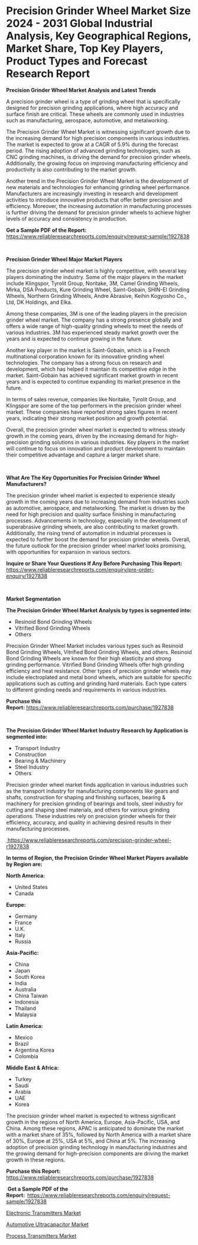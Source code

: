 <p><h1>Precision Grinder Wheel Market Size 2024 - 2031 Global Industrial Analysis, Key Geographical Regions, Market Share, Top Key Players, Product Types and Forecast Research Report</h1></p><p><strong>Precision Grinder Wheel Market Analysis and Latest Trends</strong></p>
<p><p>A precision grinder wheel is a type of grinding wheel that is specifically designed for precision grinding applications, where high accuracy and surface finish are critical. These wheels are commonly used in industries such as manufacturing, aerospace, automotive, and metalworking.</p><p>The Precision Grinder Wheel Market is witnessing significant growth due to the increasing demand for high precision components in various industries. The market is expected to grow at a CAGR of 5.9% during the forecast period. The rising adoption of advanced grinding technologies, such as CNC grinding machines, is driving the demand for precision grinder wheels. Additionally, the growing focus on improving manufacturing efficiency and productivity is also contributing to the market growth.</p><p>Another trend in the Precision Grinder Wheel Market is the development of new materials and technologies for enhancing grinding wheel performance. Manufacturers are increasingly investing in research and development activities to introduce innovative products that offer better precision and efficiency. Moreover, the increasing automation in manufacturing processes is further driving the demand for precision grinder wheels to achieve higher levels of accuracy and consistency in production.</p></p>
<p><strong>Get a Sample PDF of the Report:&nbsp;</strong> <a href="https://www.reliableresearchreports.com/enquiry/request-sample/1927838">https://www.reliableresearchreports.com/enquiry/request-sample/1927838</a></p>
<p>&nbsp;</p>
<p><strong>Precision Grinder Wheel Major Market Players</strong></p>
<p><p>The precision grinder wheel market is highly competitive, with several key players dominating the industry. Some of the major players in the market include Klingspor, Tyrolit Group, Noritake, 3M, Camel Grinding Wheels, Mirka, DSA Products, Kure Grinding Wheel, Saint-Gobain, SHIN-EI Grinding Wheels, Northern Grinding Wheels, Andre Abrasive, Keihin Kogyosho Co., Ltd, DK Holdings, and Elka.</p><p>Among these companies, 3M is one of the leading players in the precision grinder wheel market. The company has a strong presence globally and offers a wide range of high-quality grinding wheels to meet the needs of various industries. 3M has experienced steady market growth over the years and is expected to continue growing in the future.</p><p>Another key player in the market is Saint-Gobain, which is a French multinational corporation known for its innovative grinding wheel technologies. The company has a strong focus on research and development, which has helped it maintain its competitive edge in the market. Saint-Gobain has achieved significant market growth in recent years and is expected to continue expanding its market presence in the future.</p><p>In terms of sales revenue, companies like Noritake, Tyrolit Group, and Klingspor are some of the top performers in the precision grinder wheel market. These companies have reported strong sales figures in recent years, indicating their strong market position and growth potential.</p><p>Overall, the precision grinder wheel market is expected to witness steady growth in the coming years, driven by the increasing demand for high-precision grinding solutions in various industries. Key players in the market will continue to focus on innovation and product development to maintain their competitive advantage and capture a larger market share.</p></p>
<p>&nbsp;</p>
<p><strong>What Are The Key Opportunities For Precision Grinder Wheel Manufacturers?</strong></p>
<p><p>The precision grinder wheel market is expected to experience steady growth in the coming years due to increasing demand from industries such as automotive, aerospace, and metalworking. The market is driven by the need for high precision and quality surface finishing in manufacturing processes. Advancements in technology, especially in the development of superabrasive grinding wheels, are also contributing to market growth. Additionally, the rising trend of automation in industrial processes is expected to further boost the demand for precision grinder wheels. Overall, the future outlook for the precision grinder wheel market looks promising, with opportunities for expansion in various sectors.</p></p>
<p><strong>Inquire or Share Your Questions If Any Before Purchasing This Report:</strong> <a href="https://www.reliableresearchreports.com/enquiry/pre-order-enquiry/1927838">https://www.reliableresearchreports.com/enquiry/pre-order-enquiry/1927838</a></p>
<p>&nbsp;</p>
<p><strong>Market Segmentation</strong></p>
<p><strong>The Precision Grinder Wheel Market Analysis by types is segmented into:</strong></p>
<p><ul><li>Resinoid Bond Grinding Wheels</li><li>Vitrified Bond Grinding Wheels</li><li>Others</li></ul></p>
<p><p>Precision Grinder Wheel Market includes various types such as Resinoid Bond Grinding Wheels, Vitrified Bond Grinding Wheels, and others. Resinoid Bond Grinding Wheels are known for their high elasticity and strong grinding performance. Vitrified Bond Grinding Wheels offer high grinding efficiency and heat resistance. Other types of precision grinder wheels may include electroplated and metal bond wheels, which are suitable for specific applications such as cutting and grinding hard materials. Each type caters to different grinding needs and requirements in various industries.</p></p>
<p><strong>Purchase this Report:&nbsp;</strong><a href="https://www.reliableresearchreports.com/purchase/1927838">https://www.reliableresearchreports.com/purchase/1927838</a></p>
<p>&nbsp;</p>
<p><strong>The Precision Grinder Wheel Market Industry Research by Application is segmented into:</strong></p>
<p><ul><li>Transport Industry</li><li>Construction</li><li>Bearing & Machinery</li><li>Steel Industry</li><li>Others</li></ul></p>
<p><p>Precision grinder wheel market finds application in various industries such as the transport industry for manufacturing components like gears and shafts, construction for shaping and finishing surfaces, bearing & machinery for precision grinding of bearings and tools, steel industry for cutting and shaping steel materials, and others for various grinding operations. These industries rely on precision grinder wheels for their efficiency, accuracy, and quality in achieving desired results in their manufacturing processes.</p></p>
<p><a href="https://www.reliableresearchreports.com/precision-grinder-wheel-r1927838">&nbsp;https://www.reliableresearchreports.com/precision-grinder-wheel-r1927838</a></p>
<p><strong>In terms of Region, the Precision Grinder Wheel Market Players available by Region are:</strong></p>
<p>
    <p> <strong> North America: </strong>
        <ul>
            <li>United States</li>
            <li>Canada</li>
        </ul>
        </p> 
    <p> <strong> Europe: </strong>
        <ul>
            <li>Germany</li>
            <li>France</li>
            <li>U.K.</li>
            <li>Italy</li>
            <li>Russia</li>
        </ul>
        </p> 
    <p> <strong> Asia-Pacific: </strong>
        <ul>
            <li>China</li>
            <li>Japan</li>
            <li>South Korea</li>
            <li>India</li>
            <li>Australia</li>
            <li>China Taiwan</li>
            <li>Indonesia</li>
            <li>Thailand</li>
            <li>Malaysia</li>
        </ul>
        </p> 
    <p> <strong> Latin America: </strong>
        <ul>
            <li>Mexico</li>
            <li>Brazil</li>
            <li>Argentina Korea</li>
            <li>Colombia</li>
        </ul>
        </p> 
    <p> <strong> Middle East & Africa: </strong>
        <ul>
            <li>Turkey</li>
            <li>Saudi</li>
            <li>Arabia</li>
            <li>UAE</li>
            <li>Korea</li>
        </ul>
    </p>
    </p>
<p><p>The precision grinder wheel market is expected to witness significant growth in the regions of North America, Europe, Asia-Pacific, USA, and China. Among these regions, APAC is anticipated to dominate the market with a market share of 35%, followed by North America with a market share of 30%, Europe at 25%, USA at 5%, and China at 5%. The increasing adoption of precision grinding technology in manufacturing industries and the growing demand for high-precision components are driving the market growth in these regions.</p></p>
<p><strong>Purchase this Report: </strong><a href="https://www.reliableresearchreports.com/purchase/1927838">https://www.reliableresearchreports.com/purchase/1927838</a></p>
<p>&nbsp;<strong>Get a Sample PDF of the Report:&nbsp;&nbsp;</strong><a href="https://www.reliableresearchreports.com/enquiry/request-sample/1927838">https://www.reliableresearchreports.com/enquiry/request-sample/1927838</a></p>
<p><strong></strong></p>
<p><p><a href="https://github.com/AlysaLedner2023/Market-Research-Report-List-2/blob/main/electronic-transmitters-market.md">Electronic Transmitters Market</a></p><p><a href="https://view.publitas.com/reportprime-1/automotive-ultracapacitor-market-size-growth-trends-statistics-forecasts-2024-2031/">Automotive Ultracapacitor Market</a></p><p><a href="https://github.com/Sherrillcrooksxa8i18ucf2m/Market-Research-Report-List-3/blob/main/process-transmitters-market.md">Process Transmitters Market</a></p></p>
